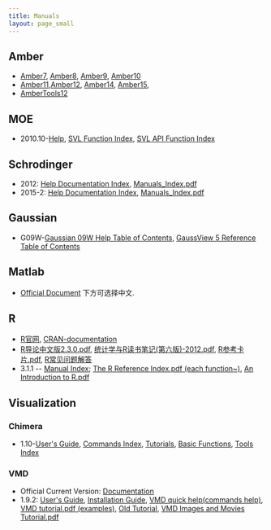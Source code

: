 ```yaml
---
title: Manuals
layout: page_small
---
```


## Amber

- [Amber7](./Amber/amber7.pdf), [Amber8](./Amber/amber8.pdf), [Amber9](./Amber/amber9.pdf), [Amber10](./Amber/Amber10i.pdf)
- [Amber11](./Amber/Amber11.pdf),[Amber12](./Amber/Amber12.pdf), [Amber14](./Amber/Amber14.pdf), [Amber15](./Amber/Amber15.pdf),  
- [AmberTools12](./Amber/AmberTools12.pdf)

## MOE

- 2010.10-[Help](./MOE/moe2010/html/index.htm), [SVL Function Index](./MOE/moe2010/html/fcnindex.html), [SVL API Function Index](./MOE/moe2010/html/apifcnindex.html)

## Schrodinger

- 2012: [Help Documentation Index](./Schrodinger/Schrodinger_2012_docs/Documentation_Index.html), [Manuals_Index.pdf](./Schrodinger/Schrodinger_2012_docs/Manuals_Index.pdf)
- 2015-2: [Help Documentation Index](./Schrodinger/Schrodinger_2015-2_docs/Documentation_Index.html), [Manuals_Index.pdf](./Schrodinger/Schrodinger_2015-2_docs/Manuals_Index.pdf)

## Gaussian

- G09W-[Gaussian 09W Help Table of Contents](./Gaussian/G09W/help/g09help.htm), [GaussView 5 Reference Table of Contents](./Gaussian/G09W/help/toc.htm)

## Matlab

- [Official Document](http://www.mathworks.com/help/index.html) 下方可选择中文.

## R

- [R官网](https://www.r-project.org/), [CRAN-documentation](https://cran.r-project.org/)
- [R导论中文版2.3.0.pdf](./R/Ding-R-intro_cn.pdf), [统计学与R读书笔记(第六版)-2012.pdf](./R/Xu-Statistics_and_R.pdf), [R参考卡片.pdf](./R/Liu-R-refcard.pdf), [R常见问题解答](./R/Liu-FAQ.pdf)
- 3.1.1 -- [Manual Index](./R/3.1.1/doc/html/index.html); [The R Reference Index.pdf (each function~)](./R/3.1.1/doc/manual/fullrefman.pdf), [An Introduction to R.pdf](./R/3.1.1/doc/manual/R-intro.pdf)

## Visualization

### Chimera

- 1.10-[User's Guide](./Visualization/Chimera/1.10/helpdir/UsersGuide/index.html), [Commands Index](./Visualization/Chimera/1.10/helpdir/UsersGuide/framecommand.html), [Tutorials](./Visualization/Chimera/1.10/helpdir/UsersGuide/frametut.html), [Basic Functions](./Visualization/Chimera/1.10/helpdir/UsersGuide/framecore.html), [Tools Index](./Visualization/Chimera/1.10/helpdir/UsersGuide/framecontrib.html)

### VMD

- Official Current Version: [Documentation](http://www.ks.uiuc.edu/Research/vmd/current/docs.html)
- 1.9.2: [User's Guide](./Visualization/VMD/1.9.2/ug/), [Installation Guide](./Visualization/VMD/1.9.2/ig/), [VMD quick help(commands help)](./Visualization/VMD/1.9.2/vmd_help.html), [VMD tutorial.pdf (examples)](./Visualization/VMD/1.9.2/vmd-tutorial.pdf), [Old Tutorial](./Visualization/VMD/1.9.2/vmd-tutorial/tutorial-html/), [VMD Images and Movies Tutorial.pdf](./Visualization/VMD/1.9.2/imgmv-tutorial.pdf)